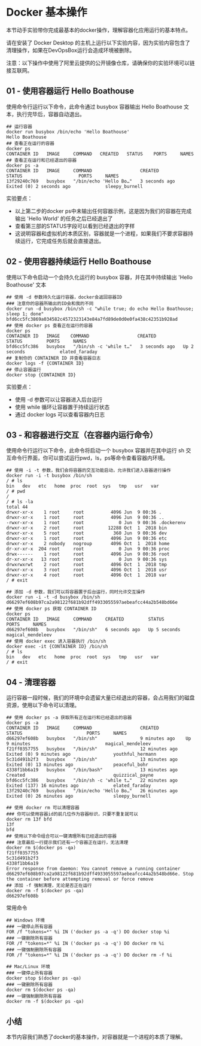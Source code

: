 # Docker 基本操作

本节动手实验带你完成最基本的docker操作，理解容器化应用运行的基本特点。

请在安装了 Docker Desktop 的主机上运行以下实验内容，因为实验内容包含了清理操作，如果在DevOpsBox运行会造成环境被删除。

注意：以下操作中使用了阿里云提供的公开镜像仓库，请确保你的实验环境可以链接互联网。

## 01 - 使用容器运行 Hello Boathouse

使用命令行运行以下命令，此命令通过 busybox 容器输出 Hello Boathouse 文本，执行完毕后，容器自动退出。

```shell
## 运行容器
docker run busybox /bin/echo 'Hello Boathouse'
Hello Boathouse
## 查看正在运行的容器
docker ps
CONTAINER ID   IMAGE     COMMAND   CREATED   STATUS    PORTS     NAMES
## 查看正在运行和已经退出的容器
docker ps -a
CONTAINER ID   IMAGE     COMMAND                  CREATED         STATUS                     PORTS     NAMES
13f29240c769   busybox   "/bin/echo 'Hello Bo…"   3 seconds ago   Exited (0) 2 seconds ago             sleepy_burnell
```

实验要点：

- 以上第二步的docker ps中未输出任何容器示例，这是因为我们的容器在完成输出 'Hello World' 的任务之后已经退出了 
- 查看第三部的STATUS字段可以看到已经退出的字样
- 这说明容器和虚拟机的本质区别，容器就是一个进程，如果我们不要求容器持续运行，它完成任务后就会直接退出。

## 02 - 使用容器持续运行 Hello Boathouse

使用以下命令启动一个会持久化运行的 busybox 容器，并在其中持续输出 'Hello Boathouse' 文本

```shell
## 使用 -d 参数持久化运行容器，docker会返回容器ID
### 注意你的容器所输出的ID会和我的不同
docker run -d busybox /bin/sh -c "while true; do echo Hello Boathouse; sleep 1; done"
bfd6cc5fc3869a034582c4572323143e84a7fd89de0d0e0fa438c42351b928ad
## 使用 docker ps 查看正在运行的容器
docker ps 
CONTAINER ID   IMAGE    COMMAND                  CREATED         STATUS         PORTS     NAMES
bfd6cc5fc386   busybox   "/bin/sh -c 'while t…"   3 seconds ago   Up 2 seconds             elated_faraday
## 复制你的 CONTAINER ID 并查看容器日志
docker logs -f {CONTAINER ID}
## 停止容器运行
docker stop {CONTAINER ID}
```

实验要点：

- 使用 -d 参数可以让容器进入后台运行
- 使用 while 循环让容器置于持续运行状态
- 通过 docker logs 可以查看容器内日志

## 03 - 和容器进行交互（在容器内运行命令）

使用命令行运行以下命令，此命令将启动一个 busybox 容器并在其中运行 sh 交互命令行界面，你可以尝试运行pwd，ls，ps等命令查看容器内环境。

```shell
## 使用 -i -t 参数，我们会将容器的交互功能启动，允许我们进入容器进行操作
docker run -i -t busybox /bin/sh
/ # ls
bin   dev   etc   home  proc  root  sys   tmp   usr   var
/ # pwd
/
/ # ls -la
total 44
drwxr-xr-x    1 root     root          4096 Jun  9 00:36 .
drwxr-xr-x    1 root     root          4096 Jun  9 00:36 ..
-rwxr-xr-x    1 root     root             0 Jun  9 00:36 .dockerenv
drwxr-xr-x    2 root     root         12288 Oct  1  2018 bin
drwxr-xr-x    5 root     root           360 Jun  9 00:36 dev
drwxr-xr-x    1 root     root          4096 Jun  9 00:36 etc
drwxr-xr-x    2 nobody   nogroup       4096 Oct  1  2018 home
dr-xr-xr-x  204 root     root             0 Jun  9 00:36 proc
drwx------    1 root     root          4096 Jun  9 00:36 root
dr-xr-xr-x   13 root     root             0 Jun  9 00:36 sys
drwxrwxrwt    2 root     root          4096 Oct  1  2018 tmp
drwxr-xr-x    3 root     root          4096 Oct  1  2018 usr
drwxr-xr-x    4 root     root          4096 Oct  1  2018 var
/ # exit

## 添加 -d 参数，我们可以将容器置于后台运行，同时允许交互操作
docker run -i -t -d busybox /bin/sh
d66297ef608b97ca2a98122f681b92dff4933055597aebeafcc44a2b548bd66e
## 使用 docker ps 获取 CONTAINER ID 
docker ps
CONTAINER ID   IMAGE     COMMAND     CREATED         STATUS         PORTS     NAMES
d66297ef608b   busybox   "/bin/sh"   6 seconds ago   Up 5 seconds             magical_mendeleev
## 使用 docker exec 进入容器执行 /bin/sh
docker exec -it {CONTAINER ID} /bin/sh
/ # ls
bin   dev   etc   home  proc  root  sys   tmp   usr   var
/ # exit

```

## 04 - 清理容器

运行容器一段时候，我们的环境中会遗留大量已经退出的容器，会占用我们的磁盘资源，使用以下命令可以清理。

```shell
## 使用 docker ps -a 获取所有正在运行和已经退出的容器
docker ps -a
CONTAINER ID   IMAGE     COMMAND                  CREATED          STATUS                        PORTS     NAMES
d66297ef608b   busybox   "/bin/sh"                9 minutes ago    Up 9 minutes                            magical_mendeleev
f21ff0357755   busybox   "/bin/sh"                12 minutes ago   Exited (0) 9 minutes ago                youthful_hermann
5c31d491b2f3   busybox   "/bin/sh"                13 minutes ago   Exited (0) 13 minutes ago               peaceful_bohr
4338f1bb6a19   busybox   "/bin/bash"              13 minutes ago   Created                                 quizzical_payne
bfd6cc5fc386   busybox   "/bin/sh -c 'while t…"   22 minutes ago   Exited (137) 16 minutes ago             elated_faraday
13f29240c769   busybox   "/bin/echo 'Hello Bo…"   26 minutes ago   Exited (0) 26 minutes ago               sleepy_burnell

## 使用 docker rm 可以清理容器
### 你可以使用容器id的前几位作为容器标识，只要不重复就可以
docker rm 13f bfd
13f
bfd
## 使用以下命令组合可以一键清理所有已经退出的容器
### 注意最后一行提示我们还有一个容器正在运行，无法清理
docker rm $(docker ps -qa)
f21ff0357755
5c31d491b2f3
4338f1bb6a19
Error response from daemon: You cannot remove a running container d66297ef608b97ca2a98122f681b92dff4933055597aebeafcc44a2b548bd66e. Stop the container before attempting removal or force remove
## 添加 -f 强制清理，无论是否正在运行
docker rm -f $(docker ps -qa)
d66297ef608b
```

常用命令

```shell
## Windows 环境
### 一键停止所有容器
FOR /f "tokens=*" %i IN ('docker ps -a -q') DO docker stop %i
### 一键删除所有容器
FOR /f "tokens=*" %i IN ('docker ps -a -q') DO docker rm %i
### 一键强制删除所有容器
FOR /f "tokens=*" %i IN ('docker ps -a -q') DO docker rm -f %i

## Mac/Linux 环境
### 一键停止所有容器
docker stop $(docker ps -qa)
### 一键删除所有容器
docker rm $(docker ps -qa)
### 一键强制删除所有容器
docker rm -f $(docker ps -qa)
```

## 小结

本节内容我们熟悉了docker的基本操作，对容器就是一个进程的本质了理解。




